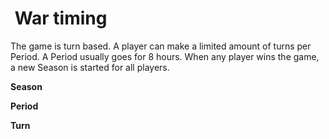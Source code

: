 # ​ War timing

The game is turn based. A player can make a limited amount of turns per Period. A Period usually goes for 8 hours. When any player wins the game, a new Season is started for all players.

**Season**

**Period**

**Turn**


